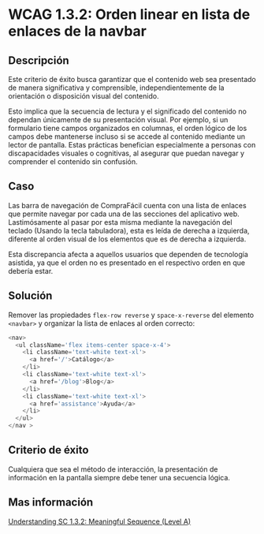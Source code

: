 # WCAG 1.3.2: Orden linear en lista de enlaces de la navbar

## Descripción

Este criterio de éxito busca garantizar que el contenido web sea presentado de manera significativa y comprensible, independientemente de la orientación o disposición visual del contenido.

Esto implica que la secuencia de lectura y el significado del contenido no dependan únicamente de su presentación visual. Por ejemplo, si un formulario tiene campos organizados en columnas, el orden lógico de los campos debe mantenerse incluso si se accede al contenido mediante un lector de pantalla. Estas prácticas benefician especialmente a personas con discapacidades visuales o cognitivas, al asegurar que puedan navegar y comprender el contenido sin confusión.

## Caso

Las barra de navegación de CompraFácil cuenta con una lista de enlaces que permite navegar por cada una de las secciones del aplicativo web. Lastimósamente al pasar por esta misma mediante la navegación del teclado (Usando la tecla tabuladora), esta es leída de derecha a izquierda, diferente al orden visual de los elementos que es de derecha a izquierda.

Esta discrepancia afecta a aquellos usuarios que dependen de tecnología asistida, ya que el orden no es presentado en el respectivo orden en que debería estar.

## Solución

Remover las propiedades `flex-row reverse` y `space-x-reverse` del elemento `<navbar>`  y organizar la lista de enlaces al orden correcto:

```javascript
<nav>
  <ul className='flex items-center space-x-4'>
    <li className='text-white text-xl'>
      <a href='/'>Catálogo</a>
    </li>
    <li className='text-white text-xl'>
      <a href='/blog'>Blog</a>
    </li>
    <li className='text-white text-xl'>
      <a href='assistance'>Ayuda</a>
    </li>
  </ul>
</nav >
```

## Criterio de éxito

Cualquiera que sea el método de interacción, la presentación de información en la pantalla siempre debe tener una secuencia lógica.

## Mas información

[Understanding SC 1.3.2: Meaningful Sequence (Level A)](https://www.w3.org/WAI/WCAG22/Understanding/meaningful-sequence)
